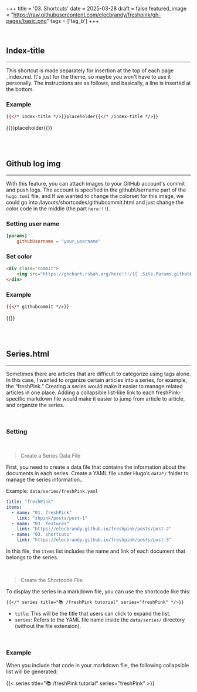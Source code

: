 +++
title = '03. Shortcuts'
date = 2025-03-28
draft = false
featured_image = "https://raw.githubusercontent.com/elecbrandy/freshpink/gh-pages/basic.png"
tags = ['tag_b']
+++

<br>

## Index-title
____
This shortcut is made separately for insertion at the top of each page _index.md. It's just for the theme, so maybe you won't have to use it personally. The instructions are as follows, and basically, a line is inserted at the bottom.

### Example

``` html
{{</* index-title */>}}placeholder{{</* /index-title */>}}
```

{{<index-title>}}placeholder{{</index-title>}}


<br>
<br>

## Github log img
____
With this feature, you can attach images to your GitHub account's commit and push logs. The account is specified in the githubUsername part of the `hugo.toml` file. and If we wanted to change the colorset for this image, we could go into /layouts/shortcodes/githubcommit.html and just change the color code in the middle (the part `here!!!`).

### Setting user name
``` toml
[params]
	githubUsername = "your_username"
```

### Set color
```html
<div class="commit">
	<img src="https://ghchart.rshah.org/here!!!/{{ .Site.Params.githubUsername }}"/>
</div>
```

### Example
``` html
{{</* githubcommit */>}}
```

{{<githubcommit>}}

<br>
<br>

## Series.html
____
Sometimes there are articles that are difficult to categorize using tags alone. In this case, I wanted to organize certain articles into a series, for example, the “freshPink.” Creating a series would make it easier to manage related articles in one place. Adding a collapsible list-like link to each freshPink-specific markdown file would make it easier to jump from article to article, and organize the series.  

<br>

### Setting

<br>

> Create a Series Data File

First, you need to create a data file that contains the information about the documents in each series. Create a YAML file under Hugo’s `data*/` folder to manage the series information..

Example: `data/series/freshPink.yaml`

``` yaml
title: "freshPink"
items:
  - name: "01. freshPink"
    link: "shpink/posts/post-1"
  - name: "03. features"
    link: "https://elecbrandy.github.io/freshpink/posts/post-2"
  - name: "03. shortcuts"
    link: "https://elecbrandy.github.io/freshpink/posts/post-3"
```

In this file, the `items` list includes the name and link of each document that belongs to the series.

<br>

> Create the Shortcode File

To display the series in a markdown file, you can use the shortcode like this:

``` markdown
{{</* series title="📚 /freshPink tutorial" series="freshPink" */>}}
```

- `title`: This will be the title that users can click to expand the list.
- `series`: Refers to the YAML file name inside the `data/series/` directory (without the file extension).

<br>

### Example
When you include that code in your markdown file, the following collapsible list will be generated:

{{< series title="📚 /freshPink tutorial" series="freshPink" >}}

<br>
<br>

